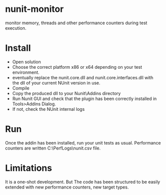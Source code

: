 nunit-monitor
=============

monitor memory, threads and other performance counters during test execution.

Install
=======
- Open solution
- Choose the correct platform x86 or x64 depending on your test environment.
- eventually replace the nunit.core.dll and nunit.core.interfaces.dll with the dll of your current NUnit version in use.
- Compile
- Copy the produced dll to your Nunit\Addins directory
- Run Nunit GUI and check that the plugin has been correctly installed in Tools>Addins Dialog.
- If not, check the NUnit internal logs

Run
===
Once the addin has been installed, run your unit tests as usual. 
Performance counters are written C:\PerfLogs\nunit.csv file.

Limitations
===========
It is a one-shot development. But The code has been structured to be easily extended with new performance counters, new target types.
